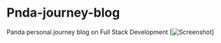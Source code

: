 # Pnda-journey-blog
Panda personal journey blog on Full Stack Development
[![Screenshot](https://i.gyazo.com/3160e508da5371763289fbbade1a4c0b.jpg)]
